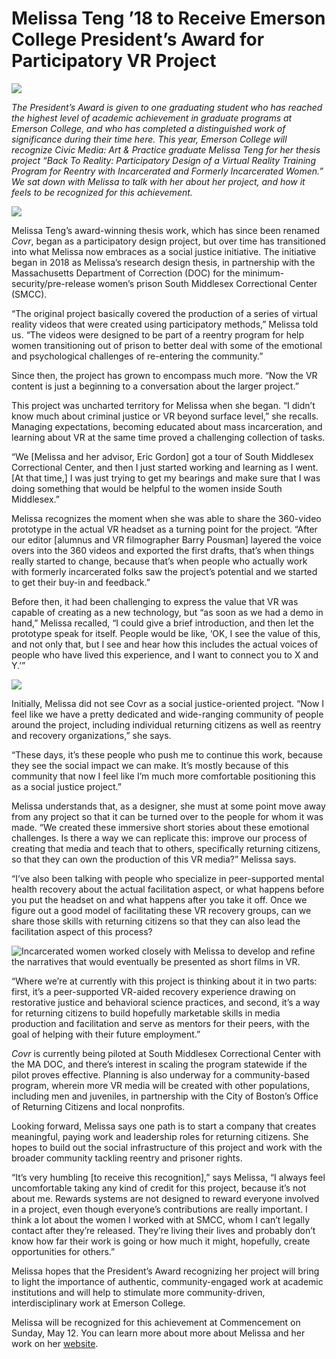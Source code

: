 # Melissa Teng ’18 to Receive Emerson College President’s Award for Participatory VR Project

![](https://res.cloudinary.com/engagement-lab-home/image/upload/v1/homepage-2.0/news/medium/1_-mdz9Dci_SUIPeNy0QasAQ.png)

_The President’s Award is given to one graduating student who has reached the highest level of academic achievement in graduate programs at Emerson College, and who has completed a distinguished work of significance during their time here. This year, Emerson College will recognize Civic Media: Art & Practice graduate Melissa Teng for her thesis project “Back To Reality: Participatory Design of a Virtual Reality Training Program for Reentry with Incarcerated and Formerly Incarcerated Women.” We sat down with Melissa to talk with her about her project, and how it feels to be recognized for this achievement._

![](https://res.cloudinary.com/engagement-lab-home/image/upload/v1/homepage-2.0/news/medium/1_NLE9e1W8hSUQ-fJwzQm3SA.jpeg)

Melissa Teng’s award-winning thesis work, which has since been renamed _Covr_, began as a participatory design project, but over time has transitioned into what Melissa now embraces as a social justice initiative. The initiative began in 2018 as Melissa’s research design thesis, in partnership with the Massachusetts Department of Correction (DOC) for the minimum-security/pre-release women’s prison South Middlesex Correctional Center (SMCC).

“The original project basically covered the production of a series of virtual reality videos that were created using participatory methods,” Melissa told us. “The videos were designed to be part of a reentry program for help women transitioning out of prison to better deal with some of the emotional and psychological challenges of re-entering the community.”

Since then, the project has grown to encompass much more. “Now the VR content is just a beginning to a conversation about the larger project.”

This project was uncharted territory for Melissa when she began. “I didn’t know much about criminal justice or VR beyond surface level,” she recalls. Managing expectations, becoming educated about mass incarceration, and learning about VR at the same time proved a challenging collection of tasks.

“We [Melissa and her advisor, Eric Gordon] got a tour of South Middlesex Correctional Center, and then I just started working and learning as I went. [At that time,] I was just trying to get my bearings and make sure that I was doing something that would be helpful to the women inside South Middlesex.”

Melissa recognizes the moment when she was able to share the 360-video prototype in the actual VR headset as a turning point for the project. “After our editor [alumnus and VR filmographer Barry Pousman] layered the voice overs into the 360 videos and exported the first drafts, that’s when things really started to change, because that’s when people who actually work with formerly incarcerated folks saw the project’s potential and we started to get their buy-in and feedback.”

Before then, it had been challenging to express the value that VR was capable of creating as a new technology, but “as soon as we had a demo in hand,” Melissa recalled, “I could give a brief introduction, and then let the prototype speak for itself. People would be like, ‘OK, I see the value of this, and not only that, but I see and hear how this includes the actual voices of people who have lived this experience, and I want to connect you to X and Y.’”

![](https://res.cloudinary.com/engagement-lab-home/image/upload/v1/homepage-2.0/news/medium/1_3_WYbP2HzcOEvgIhxidYPg.jpeg)

Initially, Melissa did not see Covr as a social justice-oriented project. “Now I feel like we have a pretty dedicated and wide-ranging community of people around the project, including individual returning citizens as well as reentry and recovery organizations,” she says.

“These days, it’s these people who push me to continue this work, because they see the social impact we can make. It’s mostly because of this community that now I feel like I’m much more comfortable positioning this as a social justice project.”

Melissa understands that, as a designer, she must at some point move away from any project so that it can be turned over to the people for whom it was made. “We created these immersive short stories about these emotional challenges. Is there a way we can replicate this: improve our process of creating that media and teach that to others, specifically returning citizens, so that they can own the production of this VR media?” Melissa says.

“I’ve also been talking with people who specialize in peer-supported mental health recovery about the actual facilitation aspect, or what happens before you put the headset on and what happens after you take it off. Once we figure out a good model of facilitating these VR recovery groups, can we share those skills with returning citizens so that they can also lead the facilitation aspect of this process?

![Incarcerated women worked closely with Melissa to develop and refine the narratives that would eventually be presented as short films in VR.](https://res.cloudinary.com/engagement-lab-home/image/upload/v1/homepage-2.0/news/medium/1_9G0QCCjYNfAJy09IFK5-iw.png)

“Where we’re at currently with this project is thinking about it in two parts: first, it’s a peer-supported VR-aided recovery experience drawing on restorative justice and behavioral science practices, and second, it’s a way for returning citizens to build hopefully marketable skills in media production and facilitation and serve as mentors for their peers, with the goal of helping with their future employment.”

_Covr_ is currently being piloted at South Middlesex Correctional Center with the MA DOC, and there’s interest in scaling the program statewide if the pilot proves effective. Planning is also underway for a community-based program, wherein more VR media will be created with other populations, including men and juveniles, in partnership with the City of Boston’s Office of Returning Citizens and local nonprofits.

Looking forward, Melissa says one path is to start a company that creates meaningful, paying work and leadership roles for returning citizens. She hopes to build out the social infrastructure of this project and work with the broader community tackling reentry and prisoner rights.

“It’s very humbling [to receive this recognition],” says Melissa, “I always feel uncomfortable taking any kind of credit for this project, because it’s not about me. Rewards systems are not designed to reward everyone involved in a project, even though everyone’s contributions are really important. I think a lot about the women I worked with at SMCC, whom I can’t legally contact after they’re released. They’re living their lives and probably don’t know how far their work is going or how much it might, hopefully, create opportunities for others.”

Melissa hopes that the President’s Award recognizing her project will bring to light the importance of authentic, community-engaged work at academic institutions and will help to stimulate more community-driven, interdisciplinary work at Emerson College.

Melissa will be recognized for this achievement at Commencement on Sunday, May 12. You can learn more about more about Melissa and her work on her [website](https://mqqt.co/).
